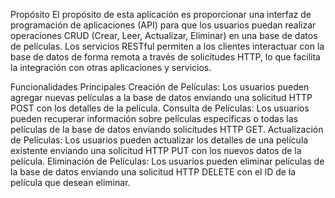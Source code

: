 Propósito
El propósito de esta aplicación es proporcionar una interfaz de programación de aplicaciones (API) para que los usuarios puedan realizar operaciones CRUD (Crear, Leer, Actualizar, Eliminar) en una base de datos de películas. Los servicios RESTful permiten a los clientes interactuar con la base de datos de forma remota a través de solicitudes HTTP, lo que facilita la integración con otras aplicaciones y servicios.

Funcionalidades Principales
Creación de Películas: Los usuarios pueden agregar nuevas películas a la base de datos enviando una solicitud HTTP POST con los detalles de la película.
Consulta de Películas: Los usuarios pueden recuperar información sobre películas específicas o todas las películas de la base de datos enviando solicitudes HTTP GET.
Actualización de Películas: Los usuarios pueden actualizar los detalles de una película existente enviando una solicitud HTTP PUT con los nuevos datos de la película.
Eliminación de Películas: Los usuarios pueden eliminar películas de la base de datos enviando una solicitud HTTP DELETE con el ID de la película que desean eliminar.
